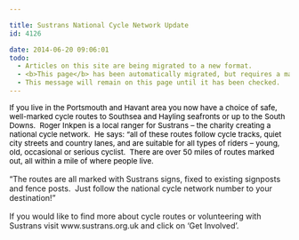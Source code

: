 ```yaml
---

title: Sustrans National Cycle Network Update
id: 4126

date: 2014-06-20 09:06:01
todo:
  - Articles on this site are being migrated to a new format.
  - <b>This page</b> has been automatically migrated, but requires a manual check-&amp;-tune to ensure the format and links all work as expected.
  - This message will remain on this page until it has been checked.
---
```


<div id="yui_3_16_0_1_1403250792547_3969" class="yiv1673616078" style="color: #000000; font-size: 13.3333px; background-color: transparent; font-style: normal;"><span id="yui_3_16_0_1_1403250792547_3968" class="yiv1673616078">If you live in the Portsmouth and Havant area you now have a choice of safe, well-marked cycle routes to Southsea and Hayling seafronts or up to the South Downs.  Roger Inkpen is a local ranger for Sustrans – the charity creating a national cycle network.  He says: “all of these routes follow cycle tracks, quiet city streets and country lanes, and are suitable for all types of riders – young, old, occasional or serious cyclist.  There are over 50 miles of routes marked out, all within a mile of where people live.</span></div>
<div id="yui_3_16_0_1_1403250792547_3970" class="yiv1673616078" style="color: #000000; font-size: 13.3333px; background-color: transparent; font-style: normal;"><span class="yiv1673616078"> </span></div>
<div id="yui_3_16_0_1_1403250792547_3972" class="yiv1673616078"><span id="yui_3_16_0_1_1403250792547_3971" class="yiv1673616078">“The routes are all marked with Sustrans signs, fixed to existing signposts and fence posts.  Just follow the national cycle network number to your destination!”</span></div>
<div id="yui_3_16_0_1_1403250792547_3973" class="yiv1673616078" style="color: #000000; font-size: 13.3333px; background-color: transparent; font-style: normal;"><span class="yiv1673616078"> </span></div>
<div id="yui_3_16_0_1_1403250792547_3975" class="yiv1673616078"><span id="yui_3_16_0_1_1403250792547_3974" class="yiv1673616078">If you would like to find more about cycle routes or volunteering with Sustrans visit www.sustrans.org.uk and click on ‘Get Involved’.</span></div>
<div id="yui_3_16_0_1_1403250792547_3976" class="yiv1673616078" style="color: #000000; font-size: 13.3333px; background-color: transparent; font-style: normal;"><span class="yiv1673616078">
</span>

<figure id="attachment_4130" align="aligncenter" width="240"][![Sustrans routes SEHants](http://www.pompeybug.co.uk/wp-content/uploads/2014/06/Sustrans-routes-SEHants6-240x300.png)](http://www.pompeybug.co.uk/wp-content/uploads/2014/06/Sustrans-routes-SEHants6.png) NCN2, NCN22 and NCN222 are now complete. More work is needed on NCN236.</figure>

</div>